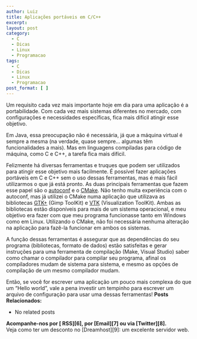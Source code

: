 ```yaml
---
author: Luiz
title: Aplicações portáveis em C/C++
excerpt:
layout: post
category:
  - C
  - Dicas
  - Linux
  - Programacao
tags:
  - C
  - Dicas
  - Linux
  - Programacao
post_format: [ ]
---
```

Um requisito cada vez mais importante hoje em dia para uma aplicação é a portabilidade. Com cada vez mais sistemas diferentes no mercado, com configurações e necessidades específicas, fica mais difícil atingir esse objetivo.

Em Java, essa preocupação não é necessária, já que a máquina virtual é sempre a mesma (na verdade, quase sempre… algumas têm funcionalidades a mais). Mas em linguagens compiladas para código de máquina, como C e C++, a tarefa fica mais difícil.

Felizmente há diversas ferramentas e truques que podem ser utilizados para atingir esse objetivo mais facilmente. É possível fazer aplicações portáveis em C e C++ sem o uso dessas ferramentas, mas é mais fácil utilizarmos o que já está pronto. As duas principais ferramentas que fazem esse papel são o [autoconf][1] e o [CMake][2]. Não tenho muita experiência com o autoconf, mas já utilizei o CMake numa aplicação que utilizava as bibliotecas [GTK+][3] (Gimp ToolKit) e [VTK][4] (Visualization ToolKit). Ambas as bibliotecas estão disponíveis para mais de um sistema operacional, e meu objetivo era fazer com que meu programa funcionasse tanto em Windows como em Linux. Utilizando o CMake, não foi necessária nenhuma alteração na aplicação para fazê-la funcionar em ambos os sistemas.

A função dessas ferramentas é assegurar que as dependências do seu programa (bibliotecas, formato de dados) estão satisfeitas e gerar instruções para uma ferramenta de compilação (Make, Visual Studio) saber como chamar o compilador para compilar seu programa, afinal os compiladores mudam de sistema para sistema, e mesmo as opções de compilação de um mesmo compilador mudam.

Então, se você for escrever uma aplicação um pouco mais complexa do que um “Hello world”, vale a pena investir um tempinho para escrever um arquivo de configuração para usar uma dessas ferramentas! 
**Posts Relacionados:** 
*   No related posts









**Acompanhe-nos por [ RSS][6], por [Email][7] ou via [Twitter][8].**  
Veja como ter um desconto no [Dreamhost][9]: um excelente servidor web.

 [1]: http://www.gnu.org/software/autoconf
 [2]: http://www.cmake.org
 [3]: http://www.gtk.org
 [4]: http://www.vtk.org
 [5]: https://twitter.com/share




